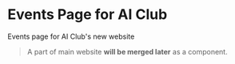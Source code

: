 # Events Page for AI Club
Events page for AI Club's new website
> A part of main website **will be merged later** as a component.
